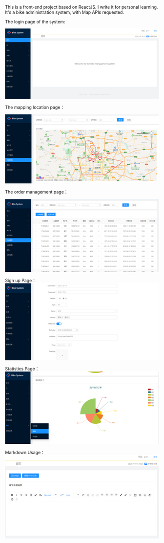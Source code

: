 This is a front-end project based on ReactJS. I write it for personal learning. It's a bike administration system, with Map APIs requested.

The login page of the system:

![Alt text](https://github.com/Arella1101/React_BikeManage_System/blob/master/bike_system_project/demo/%E9%A6%96%E9%A1%B5.png)

The mapping location page：

![Alt text](https://github.com/Arella1101/React_BikeManage_System/blob/master/bike_system_project/demo/%E5%9C%B0%E5%9B%BE.png)

The order management page：

![Alt text](https://github.com/Arella1101/React_BikeManage_System/blob/master/bike_system_project/demo/%E8%AE%A2%E5%8D%95%E7%AE%A1%E7%90%86.png)


Sign up Page：
![Alt text](https://github.com/Arella1101/React_BikeManage_System/blob/master/bike_system_project/demo/%E6%B3%A8%E5%86%8C.png)


Statistics Page：
![Alt text](https://github.com/Arella1101/React_BikeManage_System/blob/master/bike_system_project/demo/%E6%9F%B1%E5%BD%A2%E5%9B%BE.png)


Markdown Usage：
![Alt text](https://github.com/Arella1101/React_BikeManage_System/blob/master/bike_system_project/demo/%E5%AF%8C%E6%96%87%E6%9C%AC.png)




